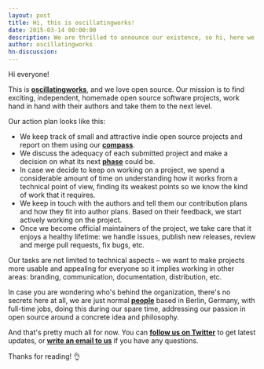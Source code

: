 ```yaml
---
layout: post
title: Hi, this is oscillatingworks!
date: 2015-03-14 00:00:00
description: We are thrilled to announce our existence, so hi, here we are!
author: oscillatingworks
hn-discussion:
---
```


Hi everyone!

This is **[oscillatingworks]**, and we love open source. Our mission is to find
exciting, independent, homemade open source software projects, work hand in hand
with their authors and take them to the next level.

Our action plan looks like this:

- We keep track of small and attractive indie open source projects and report on
  them using our **[compass]**.
- We discuss the adequacy of each submitted project and make a decision on what
  its next **[phase]** could be.
- In case we decide to keep on working on a project, we spend a considerable amount
  of time on understanding how it works from a technical point of view, finding
  its weakest points so we know the kind of work that it requires.
- We keep in touch with the authors and tell them our contribution plans and how they
  fit into author plans. Based on their feedback, we start actively working on the
  project.
- Once we become official maintainers of the project, we take care that it enjoys
  a healthy lifetime: we handle issues, publish new releases, review and merge pull
  requests, fix bugs, etc.

Our tasks are not limited to technical aspects – we want to make projects more usable
and appealing for everyone so it implies working in other areas: branding, communication,
documentation, distribution, etc.

In case you are wondering who's behind the organization, there's no secrets here at all,
we are just normal **[people]** based in Berlin, Germany, with full-time jobs, doing this
during our spare time, addressing our passion in open source around a concrete idea and
philosophy.

And that's pretty much all for now. You can **[follow us on Twitter]** to get latest
updates, or **[write an email to us]** if you have any questions.

Thanks for reading! 👌

[oscillatingworks]: http://www.oscillating.works
[compass]: https://github.com/oscillatingworks/compass
[phase]: https://github.com/oscillatingworks/compass#phases
[people]: http://www.oscillating.works/#team
[follow us on Twitter]: https://twitter.com/oscilllatingw
[write an email to us]: mailto:info@oscillating.works
